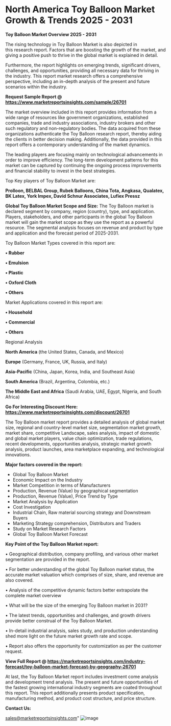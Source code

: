 # North America Toy Balloon Market Growth & Trends 2025 - 2031

<Strong> Toy Balloon Market Overview 2025 - 2031</strong>

The rising technology in Toy Balloon Market is also depicted in this research report. Factors that are boosting the growth of the market, and giving a positive push to thrive in the global market is explained in detail.

Furthermore, the report highlights on emerging trends, significant drivers, challenges, and opportunities, providing all necessary data for thriving in the industry. This report market research offers a comprehensive perspective, including an in-depth analysis of the present and future scenarios within the industry.

<strong>Request Sample Report @ <a href=https://www.marketreportsinsights.com/sample/26701>https://www.marketreportsinsights.com/sample/26701</a></strong>

The market overview included in this report provides information from a wide range of resources like government organizations, established companies, trade and industry associations, industry brokers and other such regulatory and non-regulatory bodies. The data acquired from these organizations authenticate the Toy Balloon research report, thereby aiding the clients in better decision making. Additionally, the data provided in this report offers a contemporary understanding of the market dynamics.

The leading players are focusing mainly on technological advancements in order to improve efficiency. The long-term development patterns for this market can be captured by continuing the ongoing process improvements and financial stability to invest in the best strategies.

Top Key players of Toy Balloon Market are:

<strong>Prolloon, BELBAL Group, Rubek Balloons, China Tota, Angkasa, Qualatex, BK Latex, York Impex, David Schnur Associates, Lufiex Pressz</strong>

<strong><b>Global Toy Balloon Market Scope and Size:</b></strong>
The Toy Balloon market is declared segment by company, region (country), type, and application. Players, stakeholders, and other participants in the global Toy Balloon market will gain the market scope as they use the report as a powerful resource. The segmental analysis focuses on revenue and product by type and application and the forecast period of 2025-2031.

Toy Balloon Market Types covered in this report are:

<strong>• Rubber

• Emulsion

• Plastic

• Oxford Cloth

• Others</strong>

Market Applications covered in this report are:

<strong>• Household

• Commercial

• Others</strong> 

Regional Analysis

<strong>North America</strong> (the United States, Canada, and Mexico)

<strong>Europe</strong> (Germany, France, UK, Russia, and Italy)

<strong>Asia-Pacific</strong> (China, Japan, Korea, India, and Southeast Asia)

<strong>South America</strong> (Brazil, Argentina, Colombia, etc.)

<strong>The Middle East and Africa</strong> (Saudi Arabia, UAE, Egypt, Nigeria, and South Africa)

<strong>Go For Interesting Discount Here: <a href=https://www.marketreportsinsights.com/discount/26701>https://www.marketreportsinsights.com/discount/26701</a></strong>

The Toy Balloon market report provides a detailed analysis of global market size, regional and country-level market size, segmentation market growth, market share, competitive Landscape, sales analysis, impact of domestic and global market players, value chain optimization, trade regulations, recent developments, opportunities analysis, strategic market growth analysis, product launches, area marketplace expanding, and technological innovations.

<strong><b>Major factors covered in the report:</b></strong>
<ul>
  <li>Global Toy Balloon Market </li>
  <li>Economic Impact on the Industry</li>
  <li>Market Competition in terms of Manufacturers</li>
  <li>Production, Revenue (Value) by geographical segmentation</li>
  <li>Production, Revenue (Value), Price Trend by Type</li>
  <li>Market Analysis by Application</li>
  <li>Cost Investigation</li>
  <li>Industrial Chain, Raw material sourcing strategy and Downstream Buyers</li>
  <li>Marketing Strategy comprehension, Distributors and Traders</li>
  <li>Study on Market Research Factors</li>
  <li>Global Toy Balloon Market Forecast</li>
</ul>

<strong><b>Key Point of the Toy Balloon Market report:</b></strong>

• Geographical distribution, company profiling, and various other market segmentation are provided in the report.

• For better understanding of the global Toy Balloon market status, the accurate market valuation which comprises of size, share, and revenue are also covered.

• Analysis of the competitive dynamic factors better extrapolate the complete market overview

• What will be the size of the emerging Toy Balloon market in 2031?

• The latest trends, opportunities and challenges, and growth drivers provide better construal of the Toy Balloon Market.

• In-detail industrial analysis, sales study, and production understanding shed more light on the future market growth rate and scope.

• Report also offers the opportunity for customization as per the customer request.

<strong><b>View Full Report @ <a href=https://marketreportsinsights.com/industry-forecast/toy-balloon-market-forecast-by-geography-26701>https://marketreportsinsights.com/industry-forecast/toy-balloon-market-forecast-by-geography-26701</a></b></strong>


At last, the Toy Balloon Market report includes investment come analysis and development trend analysis. The present and future opportunities of the fastest growing international industry segments are coated throughout this report. This report additionally presents product specification, manufacturing method, and product cost structure, and price structure.

<strong>Contact Us:</strong>

sales@marketreportsinsights.com"
![image](https://github.com/user-attachments/assets/3bab489a-0817-4d96-aadb-30a4d3cf172e)
